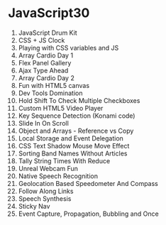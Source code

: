# JavaScript30
1. JavaScript Drum Kit
2. CSS + JS Clock
3. Playing with CSS variables and JS
4. Array Cardio Day 1
5. Flex Panel Gallery
6. Ajax Type Ahead
7. Array Cardio Day 2
8. Fun with HTML5 canvas
9. Dev Tools Domination
10. Hold Shift To Check Multiple Checkboxes
11. Custom HTML5 Video Player
12. Key Sequence Detection (Konami code)
13. Slide In On Scroll
14. Object and Arrays - Reference vs Copy
15. Local Storage and Event Delegation
16. CSS Text Shadow Mouse Move Effect
17. Sorting Band Names Without Articles
18. Tally String Times With Reduce
19. Unreal Webcam Fun
20. Native Speech Recognition
21. Geolocation Based Speedometer And Compass
22. Follow Along Links
23. Speech Synthesis
24. Sticky Nav
25. Event Capture, Propagation, Bubbling and Once